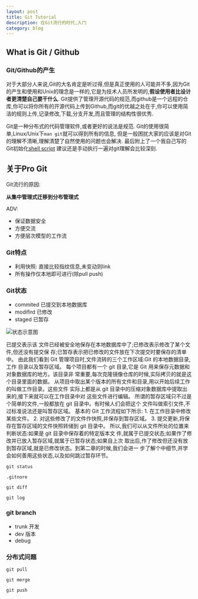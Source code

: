 ```yaml
---
layout: post
title: Git Tutorial
description: 在Git流行的时代,入门
category: blog
---
```



## What is Git / Github

### Git/Github的产生

对于大部分人来说,Git的大名肯定是听过得,但是真正使用的人可能并不多,因为Git的产生和使用和Unix的理念是一样的,它是为技术人员所发明的,**假设使用者比设计者更清楚自己要干什么**. Git提供了管理开源代码的规范,而github是一个远程的仓库,你可以将你所有的开源代码上传到Github,而git的优越之处在于,你可以使用简洁的规则上传,记录修改,下载,分支开发,而且管理的结构性很优秀.

Git是一种分布式的代码管理软件,或者更好的说法是规范. Git的使用很简单,Linux/Unix下`man git`就可以得到所有的信息, 但是一般困扰大家的应该是对Git的理解不清晰,理解清楚了自然使用的问题也会解决. 最后附上了一个我自己写的Git初始化[shell script](https://github.com/chris-void/hellogit) 建议还是手动执行一遍对git理解会比较深刻.

## 关于Pro Git

Git流行的原因:

**从集中管理式迁移到分布管理式**

ADV:

+ 保证数据安全
+ 方便交流
+ 方便层次模型的工作流


### Git特点

+ 利用快照: 直接比较指纹信息,未变动则link
+ 所有操作仅本地即可进行(除pull push)

### Git状态

+ commited 已提交到本地数据库
+ modifird 已修改
+ staged   已暂存

![状态示意图](http://git.oschina.net/progit/figures/18333fig0106-tn.png)

已提交表示该 文件已经被安全地保存在本地数据库中了;已修改表示修改了某个文件,但还没有提交保 存;已暂存表示把已修改的文件放在下次提交时要保存的清单中。
由此我们看到 Git 管理项目时,文件流转的三个工作区域:Git 的本地数据目录,工作 目录以及暂存区域。
每个项目都有一个 git 目录,它是 Git 用来保存元数据和对象数据库的地方。该目录非
常重要,每次克隆镜像仓库的时候,实际拷贝的就是这个目录里面的数据。
从项目中取出某个版本的所有文件和目录,用以开始后续工作的叫做工作目录。这些文件 实际上都是从 git 目录中的压缩对象数据库中提取出来的,接下来就可以在工作目录中对 这些文件进行编辑。
所谓的暂存区域只不过是个简单的文件,一般都放在 git 目录中。有时候人们会把这个 文件叫做索引文件,不过标准说法还是叫暂存区域。
基本的 Git 工作流程如下所示: 1. 在工作目录中修改某些文件。
2. 对这些修改了的文件作快照,并保存到暂存区域。
3. 提交更新,将保存在暂存区域的文件快照转储到 git 目录中。
所以,我们可以从文件所处的位置来判断状态:如果是 git 目录中保存着的特定版本文 件,就属于已提交状态;如果作了修改并已放入暂存区域,就属于已暂存状态;如果自上次 取出后,作了修改但还没有放到暂存区域,就是已修改状态。到第二章的时候,我们会进一 步了解个中细节,并学会如何善用这些状态,以及如何跳过暂存环节。


```
git status

.gitnore

git diff

git log
```


### git branch

+ trunk 开发
+ dev 版本
+ debug

### 分布式问题

```
git pull

git merge

git push
```




